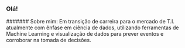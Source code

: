 ### Olá! 

####### Sobre mim:
Em transição de carreira para o mercado de T.I. atualmente com ênfase em ciência de dados, utilizando ferramentas de Machine Learning e visualização de dados para prever eventos e corroborar na tomada de decisões.
